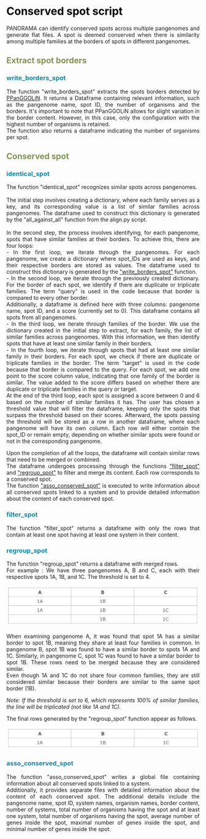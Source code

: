 # Conserved spot script
<style>h1 {color: black}</style>
<style>h2 {color: #829356}</style>
<style>h3 {color: #1287A8}</style>

<div style="text-align: justify">
PANORAMA can identify conserved spots across multiple pangenomes and generate flat files. A spot is deemed conserved 
when there is similarity among multiple families at the borders of spots in different pangenomes.
</div>

<p id="border"></p>

## Extract spot borders
### write_borders_spot
<div style="text-align: justify"> 
The function "write_borders_spot" extracts the spots borders detected by 
<a href="https://github.com/labgem/PPanGGOLiN" target="_blank">PPanGGOLiN</a>. It returns a Dataframe 
containing relevant information, such as the pangenome name, spot ID, the number of organisms and the borders. It's 
important to note that PPanGGOLiN allows for slight variation in the border content. However, in this case, only the 
configuration with the highest number of organisms is retained.<br>
The function also returns a dataframe indicating the number of organisms per spot.
</div>

<p id="identical"></p>

## Conserved spot
### identical_spot
<div style="text-align: justify"> 
The function "identical_spot" recognizes similar spots across pangenomes. <br>
<br>
The initial step involves creating a dictionary, where each family serves as a key, and its corresponding value is 
a list of similar families across pangenomes. The dataframe used to construct this dictionary is generated 
by the "all_against_all" function from the align.py script. <br>
<br>
In the second step, the process involves identifying, for each pangenome, spots that have similar families at their 
borders. To achieve this, there are four loops: <br>
- In the first loop, we iterate through the pangenomes. For each pangenome, we create a dictionary where spot_IDs are 
used as keys, and their respective borders are stored as values. The dataframe used to construct this dictionary 
is generated by the <a href="#border" title="Go to write_borders_spot function">"write_borders_spot"</a> function. <br>
- In the second loop, we iterate through the previously created dictionary. For the border of each spot, we identify 
if there are duplicate or triplicate families. The term "query" is used in the code because that border is compared to 
every other border. <br>
Additionally, a dataframe is defined here with three columns: pangenome name, spot ID, and a score (currently set to 0).
This dataframe contains all spots from all pangenomes. <br>
- In the third loop, we iterate through families of the border. We use the dictionary created in the initial step to
extract, for each family, the list of similar families across pangenomes. With this information, we then identify spots
that have at least one similar family in their borders. <br>
- In the fourth loop, we iterate through spots that had at least one similar family in their borders. For each spot, 
we check if there are duplicate or triplicate families in the border. The term "target" is used in the code because 
that border is compared to the query. For each spot, we add one point to the score column value, indicating that one 
family of the border is similar. The value added to the score differs based on whether there are duplicate or triplicate
families in the query or target. <br>
At the end of the third loop, each spot is assigned a score between 0 and 6 based on the number of similar families it 
has. The user has chosen a threshold value that will filter the dataframe, keeping only the spots that surpass the 
threshold based on their scores. Afterward, the spots passing the threshold will be stored as a row in another dataframe,
where each pangenome will have its own column. Each row will either contain the spot_ID or remain empty, 
depending on whether similar spots were found or not in the corresponding pangenome. <br>

Upon the completion of all the loops, the dataframe will contain similar rows that need to be merged or combined. <br>
The dataframe undergoes processing through the functions <a href="#filter" title="Go to filter_spot function">
"filter_spot"</a> and <a href="#regroup" title="Go to regroup_spot function">"regroup_spot"</a> to filter and merge 
its content. Each row corresponds to a conserved spot. <br>
The function <a href="#asso" title="Go to asso_conserved_spot function">"asso_conserved_spot"</a> is executed to write 
information about all conserved spots linked to a system and to provide detailed information about the content of each 
conserved spot.
</div>

<p id="filter"></p>

### filter_spot
<div style="text-align: justify"> 
The function "filter_spot" returns a dataframe with only the rows that contain at least one spot having at least 
one system in their content.
</div>

<p id="regroup"></p>

### regroup_spot
<div style="text-align: justify"> 
The function "regroup_spot" returns a dataframe with merged rows. <br>
For example : We have three pangenomes A, B and C, each with their respective spots 1A, 1B, and 1C. The threshold is 
set to 4.
</div>

![Example dataframe before merge](pictures/example_spot_to_fuse.JPG)

<div style="text-align: justify"> 
When examining pangenome A, it was found that spot 1A has a similar border to spot 1B, meaning they share at least four 
families in common. In pangenome B, spot 1B was found to have a similar border to spots 1A and 1C. Similarly, in 
pangenome C, spot 1C was found to have a similar border to spot 1B. These rows need to be merged because they are 
considered similar. <br>
Even though 1A and 1C do not share four common families, they are still considered similar because their borders are 
similar to the same spot border (1B). <br>

<i> Note: If the threshold is set to 6, which represents 100% of similar families, the line will be triplicated
(not like 1A and 1C). </i>

The final rows generated by the "regroup_spot" function appear as follows.
</div>

![Example dataframe after merge](pictures/example_spot_fused.JPG)

<p id="asso"></p>

### asso_conserved_spot
<div style="text-align: justify"> 
The function "asso_conserved_spot" writes a global file containing information about all conserved spots linked to a 
system. <br>
Additionally, it provides separate files with detailed information about the content of each conserved spot. 
The additional details include the pangenome name, spot ID, system names, organism names, border content, number of 
systems, total number of organisms having the spot and at least one system, total number of organisms having the spot, 
average number of genes inside the spot, maximal number of genes inside the spot, and minimal number of genes inside 
the spot.
</div>
<br>